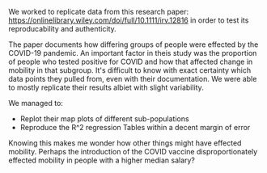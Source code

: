We worked to replicate data from this research paper: https://onlinelibrary.wiley.com/doi/full/10.1111/irv.12816 in order to test its reproducability and authenticity.

The paper documents how differing groups of people were effected by the COVID-19 pandemic. An important factor in theis study was the proportion of people who tested 
positive for COVID and how that affected change in mobility in that subgroup. It's difficult to know with exact certainty which data points they pulled from, even with 
their documentation. We were able to mostly replicate their results albiet with slight variability. 

We managed to:
- Replot their map plots of different sub-populations
- Reproduce the R^2 regression Tables within a decent margin of error




Knowing this makes me wonder how other things might have effected mobility. Perhaps the introduction of the COVID vaccine disproportionately effected mobility in people 
with a higher median salary?
